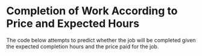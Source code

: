 # Completion of Work According to Price and Expected Hours
The code below attempts to predict whether the job will be completed given the expected completion hours and the price paid for the job.
